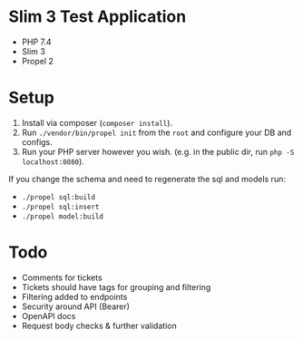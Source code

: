 # Slim 3 Test Application

- PHP 7.4
- Slim 3
- Propel 2

# Setup

1. Install via composer (`composer install`).
2. Run `./vendor/bin/propel init` from the `root` and configure your DB and configs.
3. Run your PHP server however you wish. (e.g. in the public dir, run `php -S localhost:8080`).

If you change the schema and need to regenerate the sql and models run:

- `./propel sql:build`
- `./propel sql:insert`
- `./propel model:build`

# Todo

- Comments for tickets
- Tickets should have tags for grouping and filtering
- Filtering added to endpoints
- Security around API (Bearer)
- OpenAPI docs
- Request body checks & further validation
